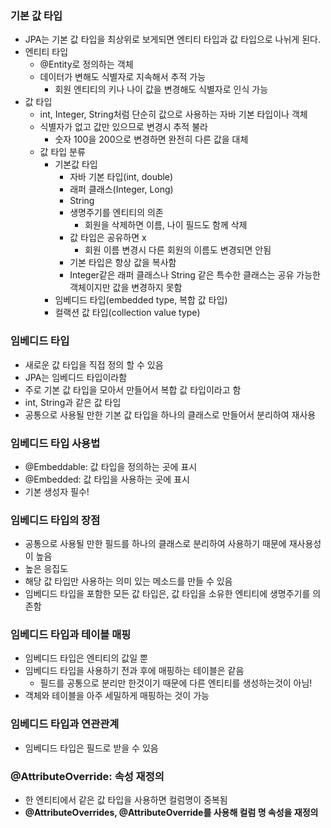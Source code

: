 ### 기본 값 타입

- JPA는 기본 값 타입을 최상위로 보게되면 엔티티 타입과 값 타입으로 나뉘게 된다.
- 엔티티 타입
    - @Entity로 정의하는 객체
    - 데이터가 변해도 식별자로 지속해서 추적 가능
        - 회원 엔티티의 키나 나이 값을 변경해도 식별자로 인식 가능
- 값 타입
    - int, Integer, String처럼 단순히 값으로 사용하는 자바 기본 타입이나 객체
    - 식별자가 없고 값만 있으므로 변경시 추적 불라
        - 숫자 100을 200으로 변경하면 완전히 다른 값을 대체
    - 값 타입 분류
        - 기본값 타입
            - 자바 기본 타입(int, double)
            - 래퍼 클래스(Integer, Long)
            - String
            - 생명주기를 엔티티의 의존
                - 회원을 삭제하면 이름, 나이 필드도 함께 삭제
            - 값 타입은 공유하면 x
                - 회원 이름 변경시 다른 회원의 이름도 변경되면 안됨
            - 기본 타입은 항상 값을 복사함
            - Integer같은 래퍼 클래스나 String 같은 특수한 클래스는 공유 가능한 객체이지만 값을 변경하지 못함
        - 임베디드 타입(embedded type, 복합 값 타입)
        - 컬랙션 값 타입(collection value type)

### 임베디드 타입

- 새로운 값 타입을 직접 정의 할 수 있음
- JPA는 임베디드 타입이라함
- 주로 기본 값 타입을 모아서 만들어서 복합 값 타입이라고 함
- int, String과 같은 값 타입
- 공통으로 사용될 만한 기본 값 타입을 하나의 클래스로 만들어서 분리하여 재사용

### 임베디드 타입 사용법

- @Embeddable: 값 타입을 정의하는 곳에 표시
- @Embedded: 값 타입을 사용하는 곳에 표시
- 기본 생성자 필수!

### 임베디드 타입의 장점

- 공통으로 사용될 만한 필드를 하나의 클래스로 분리하여 사용하기 때문에 재사용성이 높음
- 높은 응집도
- 해당 값 타입만 사용하는 의미 있는 메소드를 만들 수 있음
- 임베디드 타입을 포함한 모든 값 타입은, 값 타입을 소유한 엔티티에 생명주기를 의존함

### 임베디드 타입과 테이블 매핑

- 임베디드 타입은 엔티티의 값일 뿐
- 임베디드 타입을 사용하기 전과 후에 매핑하는 테이블은 같음
    - 필드를 공통으로 분리만 한것이기 때문에 다른 엔티티를 생성하는것이 아님!
- 객체와 테이블을 아주 세밀하게 매핑하는 것이 가능

### 임베디드 타입과 연관관계

- 임베디드 타입은 필드로 받을 수 있음

### **@AttributeOverride: 속성 재정의**

- 한 엔티티에서 같은 값 타입을 사용하면 컬럼명이 중복됨
- **@AttributeOverrides, @AttributeOverride를 사용해 컬럼 명 속성을 재정의**